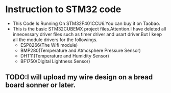 # Instruction to STM32 code
+ This Code Is Running On STM32F401CCU6.You can buy it on Taobao.
+ This is the basic STM32CUBEMX project files.Attention.I have deleted all innecessary driver files such as timer driver and usart driver.But I keep all the module drivers for the
followings.
    - ESP8266(The Wifi module)
    - BMP280(Temperature and Atmosphere Pressure Sensor)
    - DHT11(Temperature and Humidity Sensor) 
    - BF1750(Digital Lightness Sensor)

## TODO:I will upload my wire design on a bread board sonner or later.
